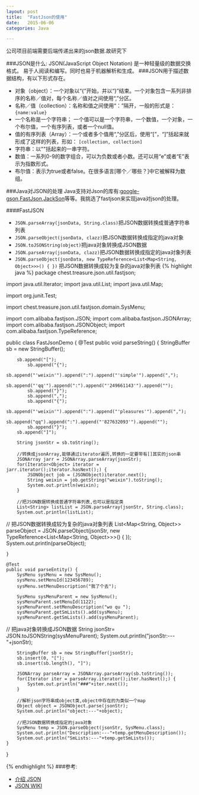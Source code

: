 ```yaml
---
layout: post
title:  "FastJson的使用"
date:   2015-06-06
categories: Java

---
```

公司项目前端需要后端传递出来的json数据.故研究下

###JSON是什么:
JSON(JavaScript Object Notation) 是一种轻量级的数据交换格式。 易于人阅读和编写。同时也易于机器解析和生成。 
###JSON用于描述数据结构，有以下形式存在。
- 对象（object）：一个对象以“{”开始，并以“}”结束。一个对象包含一系列非排序的名称／值对，每个名称／值对之间使用“,”分区。
- 名称／值（collection）：名称和值之间使用“：”隔开，一般的形式是：
	`{name:value}`
- 一个名称是一个字符串； 一个值可以是一个字符串，一个数值，一个对象，一个布尔值，一个有序列表，或者一个null值。
- 值的有序列表（Array）：一个或者多个值用“,”分区后，使用“[”，“]”括起来就形成了这样的列表，形如：
	`[collection, collection]`
- 字符串：以""括起来的一串字符。
- 数值：一系列0-9的数字组合，可以为负数或者小数。还可以用“e”或者“E”表示为指数形式。
- 布尔值：表示为true或者false。在很多语言[哪个／哪些？]中它被解释为数组。

###Java对JSON的处理
Java支持对Json的库有:[google-gson](code.google.com/p/google-gson/),[FastJson](http://sourceforge.net/projects/fastjson/),[JackSon](http://jackson.codehaus.org/)等等。我挑选了fastjson来实现java对json的处理。

####FastJSON
+ `JSON.parseArray(jsonData, String.class)`把JSON数据转换成普通字符串列表
+ `JSON.parseObject(jsonData, clazz)`把JSON数据转换成指定的java对象
+ `JSON.toJSONString(object)`把java对象转换成JSON数据
+ `JSON.parseArray(jsonData, clazz)`把JSON数据转换成指定的java对象列表
+ `JSON.parseObject(jsonData, new TypeReference<List<Map<String, Object>>>() { })`
 把JSON数据转换成较为复杂的java对象列表 
{% highlight java %}
package chest.treasure.json.util.fastjson;


import java.util.Iterator;
import java.util.List;
import java.util.Map;

import org.junit.Test;

import chest.treasure.json.util.fastjson.domain.SysMenu;

import com.alibaba.fastjson.JSON;
import com.alibaba.fastjson.JSONArray;
import com.alibaba.fastjson.JSONObject;
import com.alibaba.fastjson.TypeReference;

public class FastJsonDemo {
	@Test
	public void parseString() {
		StringBuffer sb = new StringBuffer();
		
		sb.append("[");
			sb.append("{");
				sb.append("'weixin'").append(":").append("'simple'").append(",");
				sb.append("'qq'").append(":").append("'249661143'").append("");
			sb.append("}");
			sb.append(",");
			sb.append("{");
				sb.append("'weixin'").append(":").append("'pleasures'").append(",");
				sb.append("qq").append(":").append("'827632093'").append("");
			sb.append("}");
		sb.append("]");
		
		String jsonStr = sb.toString();
		
		//转换成jsonArray,能够通过iterator遍历,转换的一定要带有[]其实的json串
		JSONArray jarr = JSONArray.parseArray(jsonStr);
		for(Iterator<Object> iterator = jarr.iterator();iterator.hasNext();) {
			JSONObject job = (JSONObject)iterator.next();
			String weixin = job.getString("weixin").toString();
			System.out.println(weixin);
		}
		
		//把JSON数据转换成普通字符串列表,也可以是指定类
		List<String> listList = JSON.parseArray(jsonStr, String.class);
		System.out.println(listList);
		
//		把JSON数据转换成较为复杂的java对象列表
		List<Map<String, Object>> parseObject = JSON.parseObject(jsonStr,
				new TypeReference<List<Map<String, Object>>>() {
				});
		System.out.println(parseObject);
		
	}
	
	@Test
	public void parseEntity() {
		SysMenu sysMenu = new SysMenu();
		sysMenu.setMenuId(123456789);
		sysMenu.setMenuDescription("我了个去");
		
		SysMenu sysMenuParent = new SysMenu();
		sysMenuParent.setMenuId(1122);
		sysMenuParent.setMenuDescription("wo qu ");
		sysMenuParent.getSmLists().add(sysMenu);
		sysMenuParent.getSmLists().add(sysMenuParent);
		
//		把java对象转换成JSON数据
		String jsonStr= JSON.toJSONString(sysMenuParent);
		System.out.println("jsonStr:---"+jsonStr);
		
		StringBuffer sb = new StringBuffer(jsonStr);
		sb.insert(0, "[");
		sb.insert(sb.length(), "]");
		
		JSONArray parseArray = JSONArray.parseArray(sb.toString());
		for(Iterator iter = parseArray.iterator();iter.hasNext();) {
			System.out.println("###"+iter.next());
		}
		
		//解析json字符串成object类,object中存在的为类似一个map
		Object object = JSONObject.parse(jsonStr);
		System.out.println("object:---"+object);
		
		//把JSON数据转换成指定的java对象
		SysMenu temp = JSON.parseObject(jsonStr, SysMenu.class);
		System.out.println("Description:---"+temp.getMenuDescription());
		System.out.println("SmLists:---"+temp.getSmLists());
	}
}

{% endhighlight %}
###参考:
- [介绍 JSON](http://json.org/json-zh.html)
- [JSON WIKI](http://zh.wikipedia.org/wiki/JSON)
